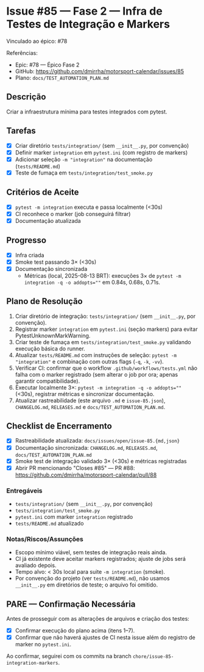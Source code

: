 # Issue #85 — Fase 2 — Infra de Testes de Integração e Markers

Vinculado ao épico: #78

Referências:
- Epic: #78 — Épico Fase 2
- GitHub: https://github.com/dmirrha/motorsport-calendar/issues/85
- Plano: `docs/TEST_AUTOMATION_PLAN.md`

## Descrição
Criar a infraestrutura mínima para testes integrados com pytest.

## Tarefas
- [x] Criar diretório `tests/integration/` (sem `__init__.py`, por convenção)
- [x] Definir marker `integration` em `pytest.ini` (com registro de markers)
- [x] Adicionar seleção `-m "integration"` na documentação (`tests/README.md`)
- [x] Teste de fumaça em `tests/integration/test_smoke.py`

## Critérios de Aceite
- [x] `pytest -m integration` executa e passa localmente (<30s)
- [x] CI reconhece o marker (job conseguirá filtrar)
- [x] Documentação atualizada

## Progresso
- [x] Infra criada
- [x] Smoke test passando 3× (<30s)
- [x] Documentação sincronizada
  - Métricas (local, 2025-08-13 BRT): execuções 3× de `pytest -m integration -q -o addopts=""` em 0.84s, 0.68s, 0.71s.

## Plano de Resolução
1) Criar diretório de integração: `tests/integration/` (sem `__init__.py`, por convenção).
2) Registrar marker `integration` em `pytest.ini` (seção markers) para evitar PytestUnknownMarkWarning.
3) Criar teste de fumaça em `tests/integration/test_smoke.py` validando execução básica do runner.
4) Atualizar `tests/README.md` com instruções de seleção: `pytest -m "integration"` e combinação com outras flags (`-q`, `-k`, `-vv`).
5) Verificar CI: confirmar que o workflow `.github/workflows/tests.yml` não falha com o marker registrado (sem alterar o job por ora; apenas garantir compatibilidade).
6) Executar localmente 3×: `pytest -m integration -q -o addopts=""` (<30s), registrar métricas e sincronizar documentação.
7) Atualizar rastreabilidade (este arquivo `.md` e `issue-85.json`), `CHANGELOG.md`, `RELEASES.md` e `docs/TEST_AUTOMATION_PLAN.md`.

## Checklist de Encerramento
- [x] Rastreabilidade atualizada: `docs/issues/open/issue-85.{md,json}`
- [x] Documentação sincronizada: `CHANGELOG.md`, `RELEASES.md`, `docs/TEST_AUTOMATION_PLAN.md`
- [x] Smoke test de integração validado 3× (<30s) e métricas registradas
- [x] Abrir PR mencionando "Closes #85" — PR #88: https://github.com/dmirrha/motorsport-calendar/pull/88

### Entregáveis
- `tests/integration/` (sem `__init__.py`, por convenção)
- `tests/integration/test_smoke.py`
- `pytest.ini` com marker `integration` registrado
- `tests/README.md` atualizado

### Notas/Riscos/Assunções
- Escopo mínimo viável, sem testes de integração reais ainda.
- CI já existente deve aceitar markers registrados; ajuste de jobs será avaliado depois.
- Tempo alvo: < 30s local para suite `-m integration` (smoke).
 - Por convenção do projeto (ver `tests/README.md`), não usamos `__init__.py` em diretórios de teste; o arquivo foi omitido.

## PARE — Confirmação Necessária
Antes de prosseguir com as alterações de arquivos e criação dos testes:
- [x] Confirmar execução do plano acima (itens 1–7).
- [x] Confirmar que não haverá ajustes de CI nesta issue além do registro de marker no `pytest.ini`.

Ao confirmar, seguirei com os commits na branch `chore/issue-85-integration-markers`.

